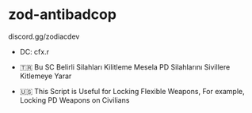 # zod-antibadcop
discord.gg/zodiacdev
- DC: cfx.r

- 🇹🇷 Bu SC Belirli Silahları Kilitleme Mesela PD Silahlarını Sivillere Kitlemeye Yarar

- 🇺🇸 This Script is Useful for Locking Flexible Weapons, For example, Locking PD Weapons on Civilians
